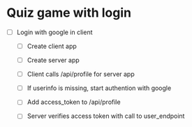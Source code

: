 
# Quiz game with login


* [ ] Login with google in client
  * [ ] Create client app
  * [ ] Create server app
  * [ ] Client calls /api/profile for server app
  * [ ] If userinfo is missing, start authention with google
  * [ ] Add access_token to /api/profile
  * [ ] Server verifies access token with call to user_endpoint


